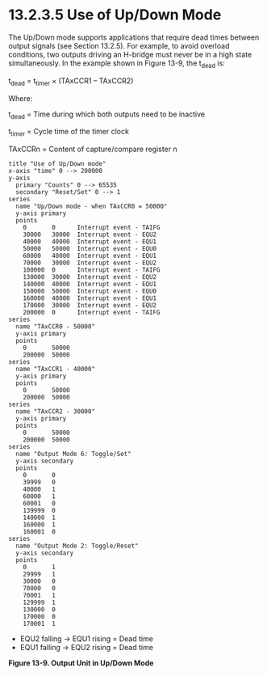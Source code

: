 # 13.2.3.5 Use of Up/Down Mode

The Up/Down mode supports applications that require dead times between output signals (see Section 13.2.5). For example, to avoid overload conditions, two outputs driving an H-bridge must never be in a high state simultaneously. In the example shown in Figure 13-9, the t<sub>dead</sub> is:

t<sub>dead</sub> = t<sub>timer</sub> × (TAxCCR1 – TAxCCR2)

Where:

t<sub>dead</sub> = Time during which both outputs need to be inactive

t<sub>timer</sub> = Cycle time of the timer clock

TAxCCRn = Content of capture/compare register n

<a id="figure-13-9"> </a>

```text
title "Use of Up/Down mode"
x-axis "time" 0 --> 200000
y-axis
  primary "Counts" 0 --> 65535
  secondary "Reset/Set" 0 --> 1
series
  name "Up/Down mode - when TAxCCR0 = 50000"
  y-axis primary
  points
    0       0      Interrupt event - TAIFG
    30000   30000  Interrupt event - EQU2
    40000   40000  Interrupt event - EQU1
    50000   50000  Interrupt event - EQU0
    60000   40000  Interrupt event - EQU1
    70000   30000  Interrupt event - EQU2
    100000  0      Interrupt event - TAIFG
    130000  30000  Interrupt event - EQU2
    140000  40000  Interrupt event - EQU1
    150000  50000  Interrupt event - EQU0
    160000  40000  Interrupt event - EQU1
    170000  30000  Interrupt event - EQU2
    200000  0      Interrupt event - TAIFG
series
  name "TAxCCR0 - 50000"
  y-axis primary
  points
    0       50000
    200000  50000
series
  name "TAxCCR1 - 40000"
  y-axis primary
  points
    0       50000
    200000  50000
series
  name "TAxCCR2 - 30000"
  y-axis primary
  points
    0       50000
    200000  50000
series
  name "Output Mode 6: Toggle/Set"
  y-axis secondary
  points
    0       0
    39999   0
    40000   1
    60000   1
    60001   0
    139999  0
    140000  1
    160000  1
    160001  0
series
  name "Output Mode 2: Toggle/Reset"
  y-axis secondary
  points
    0       1
    29999   1
    30000   0
    70000   0
    70001   1
    129999  1
    130000  0
    170000  0
    170001  1
```

- EQU2 falling -> EQU1 rising = Dead time
- EQU1 falling -> EQU2 rising = Dead time

**Figure 13-9. Output Unit in Up/Down Mode**
